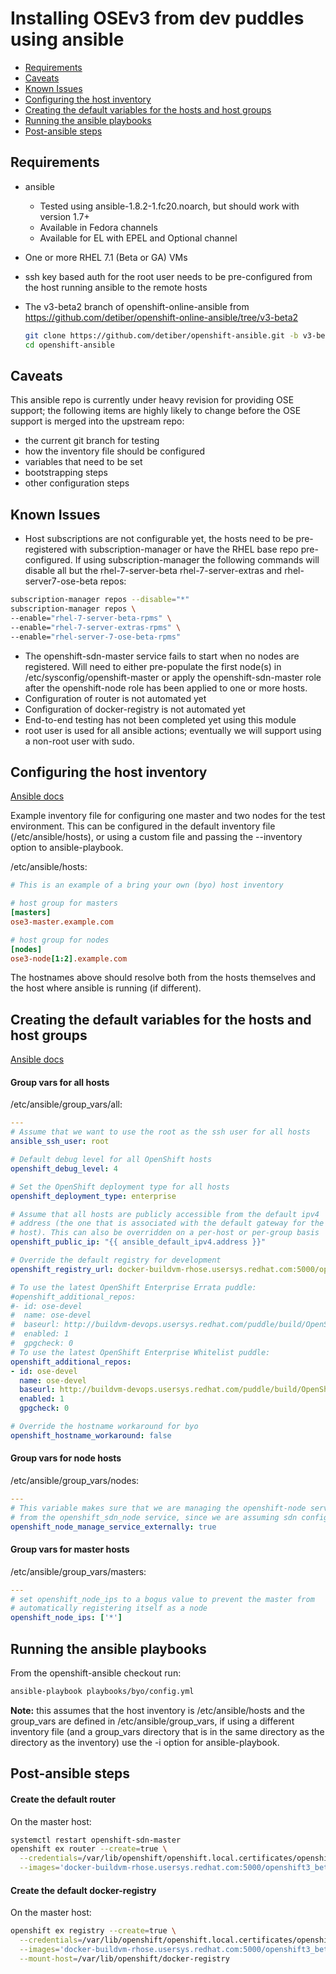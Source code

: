 # Installing OSEv3 from dev puddles using ansible

* [Requirements](#requirements)
* [Caveats](#caveats)
* [Known Issues](#known-issues)
* [Configuring the host inventory](#configuring-the-host-inventory)
* [Creating the default variables for the hosts and host groups](#creating-the-default-variables-for-the-hosts-and-host-groups)
* [Running the ansible playbooks](#running-the-ansible-playbooks)
* [Post-ansible steps](#post-ansible-steps)

## Requirements
* ansible
  * Tested using ansible-1.8.2-1.fc20.noarch, but should work with version 1.7+
  * Available in Fedora channels
  * Available for EL with EPEL and Optional channel
* One or more RHEL 7.1 (Beta or GA) VMs
* ssh key based auth for the root user needs to be pre-configured from the host
  running ansible to the remote hosts
* The v3-beta2 branch of openshift-online-ansible from
  https://github.com/detiber/openshift-online-ansible/tree/v3-beta2
  
  ```sh
  git clone https://github.com/detiber/openshift-ansible.git -b v3-beta2
  cd openshift-ansible
  ```

## Caveats
This ansible repo is currently under heavy revision for providing OSE support;
the following items are highly likely to change before the OSE support is
merged into the upstream repo:
  * the current git branch for testing
  * how the inventory file should be configured
  * variables that need to be set
  * bootstrapping steps
  * other configuration steps

## Known Issues
* Host subscriptions are not configurable yet, the hosts need to be
  pre-registered with subscription-manager or have the RHEL base repo
  pre-configured. If using subscription-manager the following commands will
  disable all but the rhel-7-server-beta rhel-7-server-extras and
  rhel-server7-ose-beta repos:
```sh
subscription-manager repos --disable="*"
subscription-manager repos \
--enable="rhel-7-server-beta-rpms" \
--enable="rhel-7-server-extras-rpms" \
--enable="rhel-server-7-ose-beta-rpms"
```
* The openshift-sdn-master service fails to start when no nodes are registered.
  Will need to either pre-populate the first node(s) in /etc/sysconfig/openshift-master
  or apply the openshift-sdn-master role after the openshift-node role has been applied to one or more hosts.
* Configuration of router is not automated yet
* Configuration of docker-registry is not automated yet
* End-to-end testing has not been completed yet using this module
* root user is used for all ansible actions; eventually we will support using
  a non-root user with sudo.

## Configuring the host inventory
[Ansible docs](http://docs.ansible.com/intro_inventory.html)

Example inventory file for configuring one master and two nodes for the test
environment. This can be configured in the default inventory file
(/etc/ansible/hosts), or using a custom file and passing the --inventory
option to ansible-playbook.

/etc/ansible/hosts:
```ini
# This is an example of a bring your own (byo) host inventory

# host group for masters
[masters]
ose3-master.example.com

# host group for nodes
[nodes]
ose3-node[1:2].example.com
```

The hostnames above should resolve both from the hosts themselves and
the host where ansible is running (if different).

## Creating the default variables for the hosts and host groups
[Ansible docs](http://docs.ansible.com/intro_inventory.html#id9)

#### Group vars for all hosts
/etc/ansible/group_vars/all:
```yaml
---
# Assume that we want to use the root as the ssh user for all hosts
ansible_ssh_user: root

# Default debug level for all OpenShift hosts
openshift_debug_level: 4

# Set the OpenShift deployment type for all hosts
openshift_deployment_type: enterprise

# Assume that all hosts are publicly accessible from the default ipv4
# address (the one that is associated with the default gateway for the
# host). This can also be overridden on a per-host or per-group basis
openshift_public_ip: "{{ ansible_default_ipv4.address }}"

# Override the default registry for development
openshift_registry_url: docker-buildvm-rhose.usersys.redhat.com:5000/openshift3_beta/ose-${component}:${version}

# To use the latest OpenShift Enterprise Errata puddle:
#openshift_additional_repos:
#- id: ose-devel
#  name: ose-devel
#  baseurl: http://buildvm-devops.usersys.redhat.com/puddle/build/OpenShiftEnterpriseErrata/3.0/latest/RH7-RHOSE-3.0/$basearch/os
#  enabled: 1
#  gpgcheck: 0
# To use the latest OpenShift Enterprise Whitelist puddle:
openshift_additional_repos:
- id: ose-devel
  name: ose-devel
  baseurl: http://buildvm-devops.usersys.redhat.com/puddle/build/OpenShiftEnterprise/3.0/latest/RH7-RHOSE-3.0/$basearch/os
  enabled: 1
  gpgcheck: 0

# Override the hostname workaround for byo
openshift_hostname_workaround: false
```

#### Group vars for node hosts
/etc/ansible/group_vars/nodes:
```yaml
---
# This variable makes sure that we are managing the openshift-node service
# from the openshift_sdn_node service, since we are assuming sdn config.
openshift_node_manage_service_externally: true
```

#### Group vars for master hosts
/etc/ansible/group_vars/masters:
```yaml
---
# set openshift_node_ips to a bogus value to prevent the master from
# automatically registering itself as a node
openshift_node_ips: ['*']
```

## Running the ansible playbooks
From the openshift-ansible checkout run:
```sh
ansible-playbook playbooks/byo/config.yml
```
**Note:** this assumes that the host inventory is /etc/ansible/hosts and the
group_vars are defined in /etc/ansible/group_vars, if using a different
inventory file (and a group_vars directory that is in the same directory as
the directory as the inventory) use the -i option for ansible-playbook.

## Post-ansible steps
#### Create the default router
On the master host:
```sh
systemctl restart openshift-sdn-master
openshift ex router --create=true \
  --credentials=/var/lib/openshift/openshift.local.certificates/openshift-client/.kubeconfig \
  --images='docker-buildvm-rhose.usersys.redhat.com:5000/openshift3_beta/ose-${component}:${version}'
```

#### Create the default docker-registry
On the master host:
```sh
openshift ex registry --create=true \
  --credentials=/var/lib/openshift/openshift.local.certificates/openshift-client/.kubeconfig \
  --images='docker-buildvm-rhose.usersys.redhat.com:5000/openshift3_beta/ose-${component}:${version}' \
  --mount-host=/var/lib/openshift/docker-registry
```
